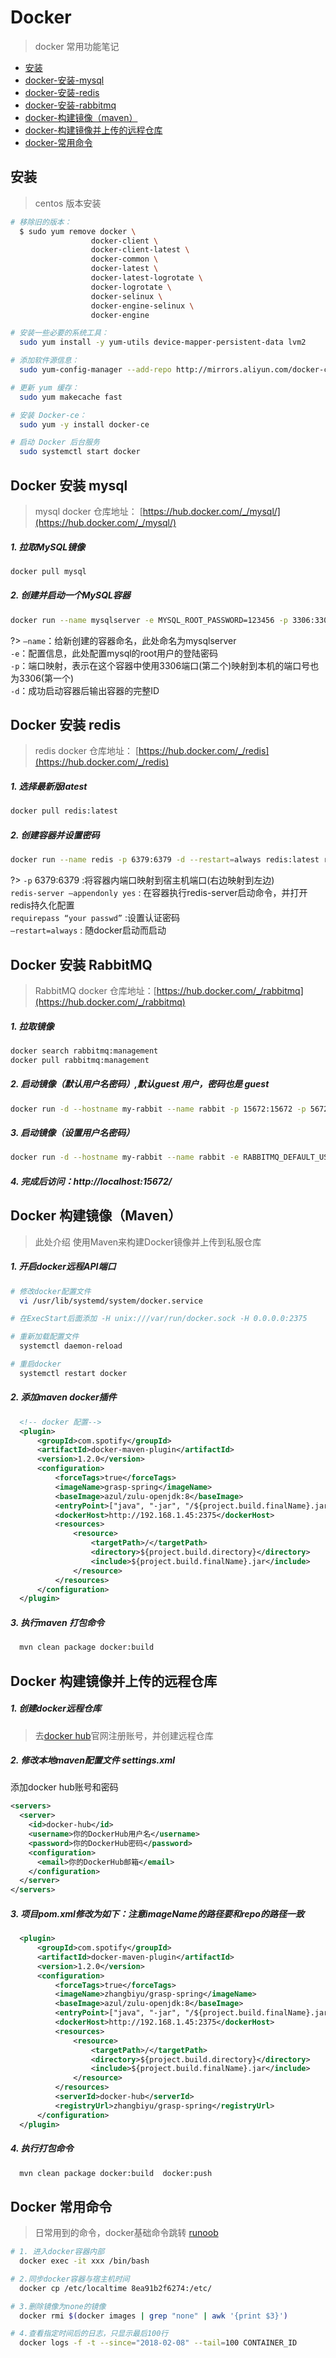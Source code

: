# Docker
> docker 常用功能笔记

- [安装](/tools/docker/dockerMaven?id=安装)
- [docker-安装-mysql](/tools/docker/dockerMaven?id=docker-安装-mysql)
- [docker-安装-redis](/tools/docker/dockerMaven?id=docker-安装-redis)
- [docker-安装-rabbitmq](/tools/docker/dockerMaven?id=docker-安装-rabbitmq)
- [docker-构建镜像（maven）](/tools/docker/dockerMaven?id=docker-构建镜像（maven）)
- [docker-构建镜像并上传的远程仓库](/tools/docker/dockerMaven?id=docker-构建镜像并上传的远程仓库)
- [docker-常用命令](/tools/docker/dockerMaven?id=docker-常用命令)

## 安装
> centos 版本安装

``` bash
# 移除旧的版本：
  $ sudo yum remove docker \
                  docker-client \
                  docker-client-latest \
                  docker-common \
                  docker-latest \
                  docker-latest-logrotate \
                  docker-logrotate \
                  docker-selinux \
                  docker-engine-selinux \
                  docker-engine

# 安装一些必要的系统工具：
  sudo yum install -y yum-utils device-mapper-persistent-data lvm2

# 添加软件源信息：
  sudo yum-config-manager --add-repo http://mirrors.aliyun.com/docker-ce/linux/centos/docker-ce.repo

# 更新 yum 缓存：
  sudo yum makecache fast

# 安装 Docker-ce：
  sudo yum -y install docker-ce

# 启动 Docker 后台服务
  sudo systemctl start docker
```

## Docker 安装 mysql
> mysql docker 仓库地址： [https://hub.docker.com/_/mysql/](https://hub.docker.com/_/mysql/)

##### 1. 拉取MySQL镜像

``` bash
docker pull mysql
```

##### 2. 创建并启动一个MySQL容器

``` bash
docker run --name mysqlserver -e MYSQL_ROOT_PASSWORD=123456 -p 3306:3306 -d mysql
```
?> `–name`：给新创建的容器命名，此处命名为mysqlserver <br>
`-e`：配置信息，此处配置mysql的root用户的登陆密码 <br>
`-p`：端口映射，表示在这个容器中使用3306端口(第二个)映射到本机的端口号也为3306(第一个) <br>
`-d`：成功启动容器后输出容器的完整ID <br>

## Docker 安装 redis
> redis docker 仓库地址： [https://hub.docker.com/_/redis](https://hub.docker.com/_/redis)

##### 1. 选择最新版latest

``` bash
docker pull redis:latest
```

##### 2. 创建容器并设置密码

``` bash
docker run --name redis -p 6379:6379 -d --restart=always redis:latest redis-server --appendonly yes --requirepass 'Hao123baidu'
```

?> `-p` 6379:6379 :将容器内端口映射到宿主机端口(右边映射到左边)<br>
`redis-server –appendonly yes` : 在容器执行redis-server启动命令，并打开redis持久化配置<br>
`requirepass “your passwd”` :设置认证密码<br>
`–restart=always` : 随docker启动而启动<br>

## Docker 安装 RabbitMQ
> RabbitMQ docker 仓库地址：[https://hub.docker.com/_/rabbitmq](https://hub.docker.com/_/rabbitmq)

##### 1. 拉取镜像

``` bash
docker search rabbitmq:management
docker pull rabbitmq:management
```

##### 2. 启动镜像（默认用户名密码）,默认guest 用户，密码也是 guest

``` bash
docker run -d --hostname my-rabbit --name rabbit -p 15672:15672 -p 5672:5672 rabbitmq:3-management
```

##### 3. 启动镜像（设置用户名密码）

```bash
docker run -d --hostname my-rabbit --name rabbit -e RABBITMQ_DEFAULT_USER=user -e RABBITMQ_DEFAULT_PASS=password -p 15672:15672 -p 5672:5672 rabbitmq:3-management
```

##### 4. 完成后访问：http://localhost:15672/


## Docker 构建镜像（Maven）
> 此处介绍 使用Maven来构建Docker镜像并上传到私服仓库

##### 1. 开启docker远程API端口

``` bash
# 修改docker配置文件
  vi /usr/lib/systemd/system/docker.service

# 在ExecStart后面添加 -H unix:///var/run/docker.sock -H 0.0.0.0:2375

# 重新加载配置文件
  systemctl daemon-reload

# 重启docker
  systemctl restart docker
```

##### 2. 添加maven docker插件

``` xml
  <!-- docker 配置-->
  <plugin>
      <groupId>com.spotify</groupId>
      <artifactId>docker-maven-plugin</artifactId>
      <version>1.2.0</version>
      <configuration>
          <forceTags>true</forceTags>
          <imageName>grasp-spring</imageName>
          <baseImage>azul/zulu-openjdk:8</baseImage>
          <entryPoint>["java", "-jar", "/${project.build.finalName}.jar"]</entryPoint>
          <dockerHost>http://192.168.1.45:2375</dockerHost>
          <resources>
              <resource>
                  <targetPath>/</targetPath>
                  <directory>${project.build.directory}</directory>
                  <include>${project.build.finalName}.jar</include>
              </resource>
          </resources>
      </configuration>
  </plugin>
```

##### 3. 执行maven 打包命令

``` bash
  mvn clean package docker:build
```

## Docker 构建镜像并上传的远程仓库

##### 1. 创建docker远程仓库

> 去[docker hub](https://hub.docker.com)官网注册账号，并创建远程仓库

##### 2. 修改本地maven配置文件 settings.xml
添加docker hub账号和密码

``` xml
<servers>
  <server>
    <id>docker-hub</id>
    <username>你的DockerHub用户名</username>
    <password>你的DockerHub密码</password>
    <configuration>
      <email>你的DockerHub邮箱</email>
    </configuration>
  </server>
</servers>
```

##### 3. 项目pom.xml修改为如下：注意imageName的路径要和repo的路径一致

``` xml
  <plugin>
      <groupId>com.spotify</groupId>
      <artifactId>docker-maven-plugin</artifactId>
      <version>1.2.0</version>
      <configuration>
          <forceTags>true</forceTags>
          <imageName>zhangbiyu/grasp-spring</imageName>
          <baseImage>azul/zulu-openjdk:8</baseImage>
          <entryPoint>["java", "-jar", "/${project.build.finalName}.jar"]</entryPoint>
          <dockerHost>http://192.168.1.45:2375</dockerHost>
          <resources>
              <resource>
                  <targetPath>/</targetPath>
                  <directory>${project.build.directory}</directory>
                  <include>${project.build.finalName}.jar</include>
              </resource>
          </resources>
          <serverId>docker-hub</serverId>
          <registryUrl>zhangbiyu/grasp-spring</registryUrl>
      </configuration>
  </plugin>
```

##### 4. 执行打包命令

``` bash
  mvn clean package docker:build  docker:push
```

## Docker 常用命令
> 日常用到的命令，docker基础命令跳转 [runoob](http://www.runoob.com/docker/docker-command-manual.html)

``` bash
# 1. 进入docker容器内部
  docker exec -it xxx /bin/bash 

# 2.同步docker容器与宿主机时间
  docker cp /etc/localtime 8ea91b2f6274:/etc/

# 3.删除镜像为none的镜像
  docker rmi $(docker images | grep "none" | awk '{print $3}')

# 4.查看指定时间后的日志，只显示最后100行
  docker logs -f -t --since="2018-02-08" --tail=100 CONTAINER_ID


```
